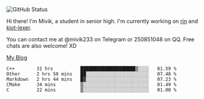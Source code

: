 ![GitHub Status](https://github-readme-stats.vercel.app/api?show_icons=true&username=Mivik)

Hi there! I'm Mivik, a student in senior high. I'm currently working on [rin](https://github.com/Mivik/rin) and [kiot-lexer](https://github.com/KiotLand/kiot-lexer).

You can contact me at @mivik233 on Telegram or 250851048 on QQ. Free chats are also welcome! XD

[My Blog](https://mivik.gitee.io)

<!--START_SECTION:waka-->
```text
C++        31 hrs          ████████████████████▒░░░░   81.59 % 
Other      2 hrs 50 mins   ██░░░░░░░░░░░░░░░░░░░░░░░   07.48 % 
Markdown   2 hrs 44 mins   █▓░░░░░░░░░░░░░░░░░░░░░░░   07.23 % 
CMake      34 mins         ▒░░░░░░░░░░░░░░░░░░░░░░░░   01.49 % 
C          22 mins         ▒░░░░░░░░░░░░░░░░░░░░░░░░   01.00 % 
```
<!--END_SECTION:waka-->
